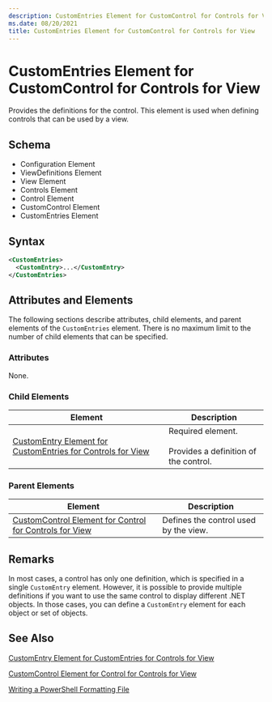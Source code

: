 ```yaml
---
description: CustomEntries Element for CustomControl for Controls for View
ms.date: 08/20/2021
title: CustomEntries Element for CustomControl for Controls for View
---
```

# CustomEntries Element for CustomControl for Controls for View

Provides the definitions for the control. This element is used when defining controls that can be
used by a view.

## Schema

- Configuration Element
- ViewDefinitions Element
- View Element
- Controls Element
- Control Element
- CustomControl Element
- CustomEntries Element

## Syntax

```xml
<CustomEntries>
  <CustomEntry>...</CustomEntry>
</CustomEntries>
```

## Attributes and Elements

The following sections describe attributes, child elements, and parent elements of the
`CustomEntries` element. There is no maximum limit to the number of child elements that can be
specified.

### Attributes

None.

### Child Elements

|Element|Description|
|-------------|-----------------|
|[CustomEntry Element for CustomEntries for Controls for View](./customentry-element-for-customentries-for-controls-for-view-format.md)|Required element.<br /><br /> Provides a definition of the control.|

### Parent Elements

|Element|Description|
|-------------|-----------------|
|[CustomControl Element for Control for Controls for View](./customcontrol-element-for-control-for-controls-for-view-format.md)|Defines the control used by the view.|

## Remarks

In most cases, a control has only one definition, which is specified in a single `CustomEntry`
element. However, it is possible to provide multiple definitions if you want to use the same control
to display different .NET objects. In those cases, you can define a `CustomEntry` element for each
object or set of objects.

## See Also

[CustomEntry Element for CustomEntries for Controls for View](./customentry-element-for-customentries-for-controls-for-view-format.md)

[CustomControl Element for Control for Controls for View](./customcontrol-element-for-control-for-controls-for-view-format.md)

[Writing a PowerShell Formatting File](./writing-a-powershell-formatting-file.md)

